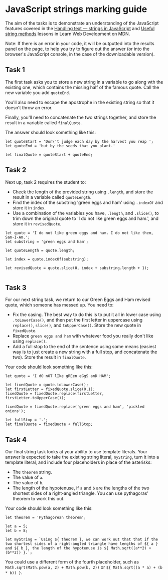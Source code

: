 # JavaScript strings marking guide

The aim of the tasks is to demonstrate an understanding of the JavaScript features covered in the [Handling text — strings in JavaScript](https://developer.mozilla.org/en-US/docs/Learn/JavaScript/First_steps/Strings) and [Useful string methods](https://developer.mozilla.org/en-US/docs/Learn/JavaScript/First_steps/Useful_string_methods) lessons in Learn Web Development on MDN.

Note: If there is an error in your code, it will be outputted into the results panel on the page, to help you try to figure out the answer (or into the browser's JavaScript console, in the case of the downloadable version).

## Task 1

The first task asks you to store a new string in a variable to go along wth the existing one, which contains the missing half of the famous quote. Call the new variable you add `quoteEnd`.

You'll also need to escape the apostrophe in the existing string so that it doesn't throw an error.

Finally, you'll need to concatenate the two strings together, and store the result in a variable called `finalQuote`.

The answer should look something like this:

```
let quoteStart = 'Don\'t judge each day by the harvest you reap ';
let quoteEnd = 'but by the seeds that you plant.'

let finalQuote = quoteStart + quoteEnd;
```


## Task 2

Next up, task 2 requires the student to:

* Check the length of the provided string using `.length`, and store the result in a variable called `quoteLength`.
* Find the index of the substring 'green eggs and ham' using `.indexOf` and store it in `index`.
* Use a combination of the variables you have, `.length`, and `.slice()`, to trim down the original quote to 'I do not like green eggs and ham.', and store it in `revisedQuote`.

```
let quote = 'I do not like green eggs and ham. I do not like them, Sam-I-Am.';
let substring = 'green eggs and ham';

let quoteLength = quote.length;

let index = quote.indexOf(substring);

let revisedQuote = quote.slice(0, index + substring.length + 1);


```

## Task 3

For our next string task, we return to our Green Eggs and Ham revised quote, which someone has messed up. You need to:

* Fix the casing. The best way to do this is to put it all in lower case using `.toLowerCase()`, and then put the first letter in uppercase using `replace()`, `slice()`, and `toUpperCase()`. Store the new quote in `fixedQuote`.
* Replace `green eggs and ham` with whatever food you really don't like using `replace()`.
* Add a full stop to the end of the sentence using some means (easiest way is to just create a new string with a full stop, and concatenate the two). Store the result in `finalQuote`.

Your code should look something like this:

```
let quote = 'I dO nOT lIke gREen eGgS anD HAM';

let fixedQuote = quote.toLowerCase();
let firstLetter = fixedQuote.slice(0,1);
fixedQuote = fixedQuote.replace(firstLetter, firstLetter.toUpperCase());

fixedQuote = fixedQuote.replace('green eggs and ham', 'pickled onions');

let fullStop = '.';
let finalQuote = fixedQuote + fullStop;
```

## Task 4

Our final string task looks at your ability to use template literals. Your answer is expected to take the existing string literal, `myString`, turn it into a template literal, and include four placeholders in place of the asterisks:

* The `theorem` string.
* The value of `a`.
* The value of `b`.
* The length of the hypotenuse, if `a` and `b` are the lengths of the two shortest sides of a right-angled triangle. You can use pythagoras' theorem to work this out.

Your code should look something like this:

```
let theorem = 'Pythagorean theorem';

let a = 5;
let b = 8;

let myString = `Using ${ theorem }, we can work out that that if the two shortest sides of a right-angled triangle have lengths of ${ a } and ${ b }, the length of the hypotenuse is ${ Math.sqrt((a**2) + (b**2)) }.`;
```

You could use a different form of the fourth placeholder, such as `Math.sqrt(Math.pow(a, 2) + Math.pow(b, 2))` or `${ Math.sqrt((a * a) + (b * b)) }`.
